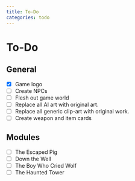 ```yaml
---
title: To-Do
categories: todo
---
```


# To-Do

## General
- [x] Game logo
- [ ] Create NPCs
- [ ] Flesh out game world
- [ ] Replace all AI art with original art.
- [ ] Replace all generic clip-art with original work.
- [ ] Create weapon and item cards

## Modules
- [ ] The Escaped Pig
- [ ] Down the Well
- [ ] The Boy Who Cried Wolf
- [ ] The Haunted Tower
